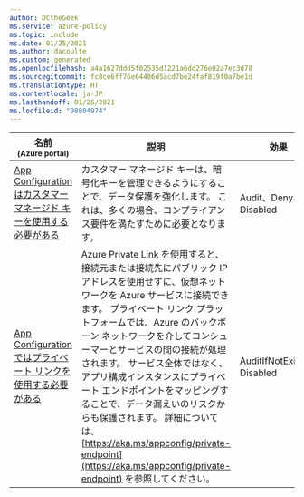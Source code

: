 ```yaml
---
author: DCtheGeek
ms.service: azure-policy
ms.topic: include
ms.date: 01/25/2021
ms.author: dacoulte
ms.custom: generated
ms.openlocfilehash: a4a1627ddd5f02535d1221a6dd276e02a7ec3d78
ms.sourcegitcommit: fc8ce6ff76e64486d5acd7be24faf819f0a7be1d
ms.translationtype: HT
ms.contentlocale: ja-JP
ms.lasthandoff: 01/26/2021
ms.locfileid: "98804974"
---
```

|名前<br /><sub>(Azure portal)</sub> |説明 |効果 |Version<br /><sub>(GitHub)</sub> |
|---|---|---|---|
|[App Configuration はカスタマー マネージド キーを使用する必要がある](https://portal.azure.com/#blade/Microsoft_Azure_Policy/PolicyDetailBlade/definitionId/%2Fproviders%2FMicrosoft.Authorization%2FpolicyDefinitions%2F967a4b4b-2da9-43c1-b7d0-f98d0d74d0b1) |カスタマー マネージド キーは、暗号化キーを管理できるようにすることで、データ保護を強化します。 これは、多くの場合、コンプライアンス要件を満たすために必要となります。 |Audit、Deny、Disabled |[1.1.0](https://github.com/Azure/azure-policy/blob/master/built-in-policies/policyDefinitions/App%20Configuration/CustomerManagedKey_Audit.json) |
|[App Configuration ではプライベート リンクを使用する必要がある](https://portal.azure.com/#blade/Microsoft_Azure_Policy/PolicyDetailBlade/definitionId/%2Fproviders%2FMicrosoft.Authorization%2FpolicyDefinitions%2Fca610c1d-041c-4332-9d88-7ed3094967c7) |Azure Private Link を使用すると、接続元または接続先にパブリック IP アドレスを使用せずに、仮想ネットワークを Azure サービスに接続できます。 プライベート リンク プラットフォームでは、Azure のバックボーン ネットワークを介してコンシューマーとサービスの間の接続が処理されます。 サービス全体ではなく、アプリ構成インスタンスにプライベート エンドポイントをマッピングすることで、データ漏えいのリスクからも保護されます。 詳細については、[https://aka.ms/appconfig/private-endpoint](https://aka.ms/appconfig/private-endpoint) を参照してください。 |AuditIfNotExists、Disabled |[1.0.2](https://github.com/Azure/azure-policy/blob/master/built-in-policies/policyDefinitions/App%20Configuration/PrivateLink_Audit.json) |
